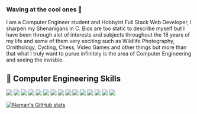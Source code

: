<!--
**namanthanki/namanthanki** is a ✨ _special_ ✨ repository because its `README.md` (this file) appears on your GitHub profile.

Here are some ideas to get you started:

- 🔭 I’m currently working on ...
- 🌱 I’m currently learning ...
- 👯 I’m looking to collaborate on ...
- 🤔 I’m looking for help with ...
- 💬 Ask me about ...
- 📫 How to reach me: ...
- 😄 Pronouns: ...
- ⚡ Fun fact: ...
-->
### Waving at the cool ones 👋
I am a Computer Engineer student and Hobbyist Full Stack Web Developer, I sharpen my Shenanigans in C. Bios are too static to describe myself but I have been through alot of interests and subjects throughout the 18 years of my life and some of them very exciting such as Wildlife Photography, Ornithology, Cycling, Chess, Video Games and other things but more than that what I truly want to purue infinitely is the area of Computer Engineering and seeing the invisble. 

## 💼 Computer Engineering Skills

![](https://img.shields.io/badge/Code-C-informational?style=flat&logo=c&logoColor=white&color=6831e0)
![](https://img.shields.io/badge/Code-C++-informational?style=flat&logo=c%2B%2B&logoColor=white&color=6831e0)
![](https://img.shields.io/badge/Code-JavaScript-informational?style=flat&logo=javascript&logoColor=white&color=6831e0)
![](https://img.shields.io/badge/Code-React-informational?style=flat&logo=react&logoColor=white&color=6831e0)
![](https://img.shields.io/badge/Code-Redux-informational?style=flat&logo=redux&logoColor=white&color=6831e0)
![](https://img.shields.io/badge/Code-NodeJS-informational?style=flat&logo=node.js&logoColor=white&color=6831e0)
![](https://img.shields.io/badge/Code-Express-informational?style=flat&logo=express&logoColor=white&color=6831e0)
![](https://img.shields.io/badge/Code-.NET-informational?style=flat&logo=dotnet&logoColor=white&color=6831e0)
![](https://img.shields.io/badge/Code-Java-informational?style=flat&logo=java&logoColor=white&color=6831e0)
![](https://img.shields.io/badge/DB-MongoDB-informational?style=flat&logo=mongodb&logoColor=white&color=6831e0)
![](https://img.shields.io/badge/DB-MySQL-informational?style=flat&logo=mysql&logoColor=white&color=6831e0)
![](https://img.shields.io/badge/DB-Oracle-informational?style=flat&logo=oracle&logoColor=white&color=6831e0)
![](https://img.shields.io/badge/Style-CSS-informational?style=flat&logo=css3&logoColor=white&color=6831e0)
![](https://img.shields.io/badge/Style-Bootstrap-informational?style=flat&logo=bootstrap&logoColor=white&color=6831e0)
![](https://img.shields.io/badge/Style-materialUI-informational?style=flat&logo=material-ui&logoColor=white&color=6831e0)

[![Naman's GitHub stats](https://github-readme-stats.vercel.app/api?username=namanthanki)](https://github.com/namanthanki/github-readme-stats)
